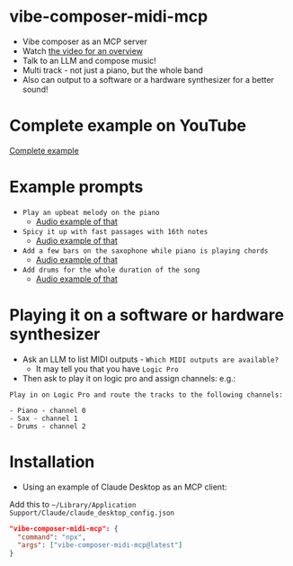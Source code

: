 # vibe-composer-midi-mcp

- Vibe composer as an MCP server
- Watch [the video for an overview](<(https://www.youtube.com/watch?v=8Sbbf874YWQ)>)
- Talk to an LLM and compose music!
- Multi track - not just a piano, but the whole band
- Also can output to a software or a hardware synthesizer for a better sound!

# Complete example on YouTube

[Complete example](https://www.youtube.com/watch?v=8Sbbf874YWQ)

# Example prompts

- `Play an upbeat melody on the piano`
  - [Audio example of that](https://github.com/mikeborozdin/vibe-composer-midi-mcp/raw/refs/heads/main/examples/upbeat-piano.wav)
- `Spicy it up with fast passages with 16th notes`
  - [Audio example of that](https://github.com/mikeborozdin/vibe-composer-midi-mcp/raw/refs/heads/main/examples/upbeat-piano-with-fast-passages.wav)
- `Add a few bars on the saxophone while piano is playing chords`
  - [Audio example of that](https://github.com/mikeborozdin/vibe-composer-midi-mcp/raw/refs/heads/main/examples/with-sax.wav)
- `Add drums for the whole duration of the song`
  - [Audio example of that](https://github.com/mikeborozdin/vibe-composer-midi-mcp/raw/refs/heads/main/examples/full-band.wav)

# Playing it on a software or hardware synthesizer

- Ask an LLM to list MIDI outputs - `Which MIDI outputs are available?`
  - It may tell you that you have `Logic Pro`
- Then ask to play it on logic pro and assign channels: e.g.:

```
Play in on Logic Pro and route the tracks to the following channels:

- Piano - channel 0
- Sax - channel 1
- Drums - channel 2

```

# Installation

- Using an example of Claude Desktop as an MCP client:

Add this to `~/Library/Application Support/Claude/claude_desktop_config.json`

```json
"vibe-composer-midi-mcp": {
  "command": "npx",
  "args": ["vibe-composer-midi-mcp@latest"]
}
```
